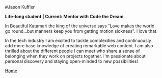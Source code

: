 #Jason Kuffler

<b>Life-long student | Current: Mentor with Code the Dream </b>

In Beautiful Katamari the king of the universe says "Love makes the world go round...but manners keep you from getting motion sickness". I love that.

In the tech industry I am excited to tackle complexities and continuously add more base knowledge of creating remarkable web content. I am also thrilled about the different people I can meet who share a sense of belonging when they work on projects together. I'm passionate about personal discovery and staying open-minded to new possibilities!

<a href="https://www.kuffler.me"> Home </a>
